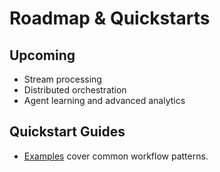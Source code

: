 # Roadmap & Quickstarts

## Upcoming
- Stream processing
- Distributed orchestration
- Agent learning and advanced analytics

## Quickstart Guides
- [Examples](./examples.md) cover common workflow patterns.
